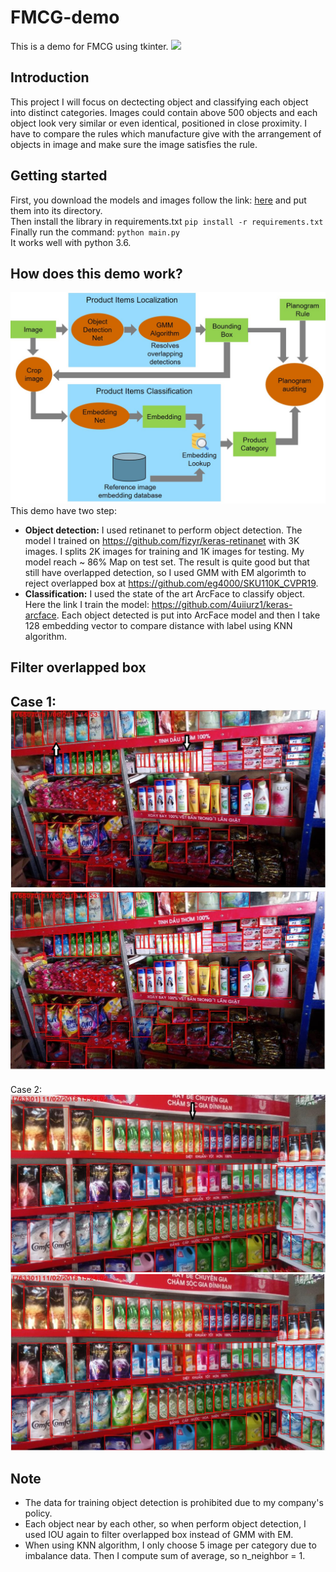 # FMCG-demo
This is a demo for FMCG using tkinter.
![](images/demo.gif)
## Introduction
This project I will focus on dectecting object and classifying each object into distinct categories. Images could contain above 500 objects and each object look very similar or even identical, positioned in close proximity. I have to compare the rules which manufacture give with the arrangement of objects in image and make sure the image satisfies the rule.
## Getting started
First, you download the models and images follow the link: [here](https://drive.google.com/drive/folders/1HYADyV8-Hrd9Pvcq3XRVVh8-Mci8FD9X?usp=sharing) and put them into its directory.  
Then install the library in requirements.txt `pip install -r requirements.txt`
Finally run the command: `python main.py`  
It works well with python 3.6.
## How does this demo work?
![](/images/Solution.jpg)
This demo have two step:  
- **Object detection:** I used retinanet to perform object detection. The model I trained on https://github.com/fizyr/keras-retinanet with 3K images. I splits 2K images for training and 1K images for testing. My model reach ~ 86% Map on test set. The result is quite good but that still have overlapped detection, so I used GMM with EM algorimth to reject overlapped box at https://github.com/eg4000/SKU110K_CVPR19.
- **Classification:** I used the state of the art ArcFace to classify object. Here the link I train the model: https://github.com/4uiiurz1/keras-arcface. Each object detected is put into ArcFace model and then I take 128 embedding vector to compare distance with label using KNN algorithm.
## Filter overlapped box
Case 1:  
![](/images/img0.JPG)  
![](/images/img4.JPG)  
---------------------------------------------------------------------------------------------------------------------------------  
Case 2:  
![](/images/img1.JPG)
![](/images/img3.JPG)
## Note
- The data for training object detection is prohibited due to my company's policy.
- Each object near by each other, so when perform object detection, I used IOU again to filter overlapped box instead of GMM with EM.
- When using KNN algorithm, I only choose 5 image per category due to imbalance data. Then I compute sum of average, so n_neighbor = 1.
